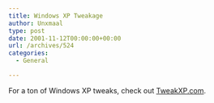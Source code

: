 ```yaml
---
title: Windows XP Tweakage
author: Unxmaal
type: post
date: 2001-11-12T00:00:00+00:00
url: /archives/524
categories:
  - General

---
```

For a ton of Windows XP tweaks, check out <A HREF="http://www.tweakxp.com/performance_tweaks.asp">TweakXP.com</A>.